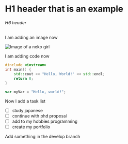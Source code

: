 # H1 header that is an example
###### H6 header

I am adding an image now

![Image of a neko girl](https://th.bing.com/th/id/R.fd40e433bbf99884d1819f47ef78d3a4?rik=q0BJ%2fCWSk9SIGQ&pid=ImgRaw&r=0)

I am adding code now

``` c++
#include <iostream>
int main() {
    std::cout << "Hello, World!" << std::endl;
    return 0; 
}
```

``` javascript
var myVar = "Hello, world!";
```

Now I add a task list
- [ ] study japanese
- [ ] continue with phd proposal
- [ ] add to my hobbies programming
- [ ] create my portfolio

Add something in the develop branch
